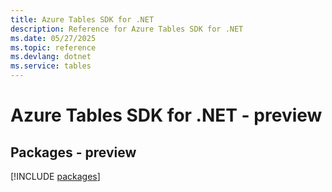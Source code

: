 ```yaml
---
title: Azure Tables SDK for .NET
description: Reference for Azure Tables SDK for .NET
ms.date: 05/27/2025
ms.topic: reference
ms.devlang: dotnet
ms.service: tables
---
```

# Azure Tables SDK for .NET - preview
## Packages - preview
[!INCLUDE [packages](tables-index.md)]